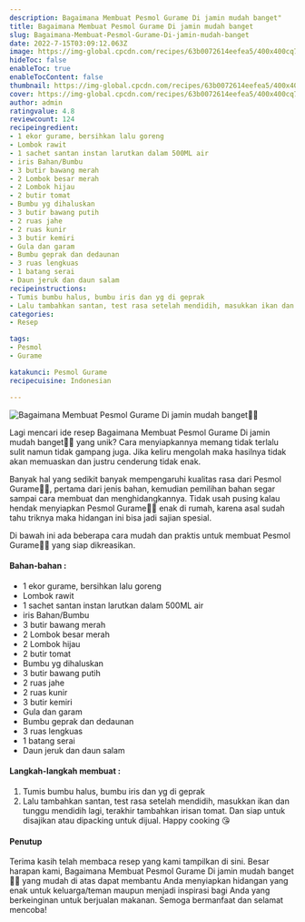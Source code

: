 ```yaml
---
description: Bagaimana Membuat Pesmol Gurame Di jamin mudah banget"
title: Bagaimana Membuat Pesmol Gurame Di jamin mudah banget
slug: Bagaimana-Membuat-Pesmol-Gurame-Di-jamin-mudah-banget
date: 2022-7-15T03:09:12.063Z
image: https://img-global.cpcdn.com/recipes/63b0072614eefea5/400x400cq70/photo.jpg
hideToc: false
enableToc: true
enableTocContent: false
thumbnail: https://img-global.cpcdn.com/recipes/63b0072614eefea5/400x400cq70/photo.jpg
cover: https://img-global.cpcdn.com/recipes/63b0072614eefea5/400x400cq70/photo.jpg
author: admin
ratingvalue: 4.8
reviewcount: 124
recipeingredient:
- 1 ekor gurame, bersihkan lalu goreng
- Lombok rawit
- 1 sachet santan instan larutkan dalam 500ML air
- iris Bahan/Bumbu
- 3 butir bawang merah
- 2 Lombok besar merah
- 2 Lombok hijau
- 2 butir tomat
- Bumbu yg dihaluskan
- 3 butir bawang putih
- 2 ruas jahe
- 2 ruas kunir
- 3 butir kemiri
- Gula dan garam
- Bumbu geprak dan dedaunan
- 3 ruas lengkuas
- 1 batang serai
- Daun jeruk dan daun salam
recipeinstructions:
- Tumis bumbu halus, bumbu iris dan yg di geprak
- Lalu tambahkan santan, test rasa setelah mendidih, masukkan ikan dan tunggu mendidih lagi, terakhir tambahkan irisan tomat. Dan siap untuk disajikan atau dipacking untuk dijual. Happy cooking 😘
categories:
- Resep

tags:
- Pesmol
- Gurame

katakunci: Pesmol Gurame
recipecuisine: Indonesian

---
```


![Bagaimana Membuat Pesmol Gurame Di jamin mudah banget👩‍🍳](https://img-global.cpcdn.com/recipes/63b0072614eefea5/400x400cq70/photo.jpg)

Lagi mencari ide resep Bagaimana Membuat Pesmol Gurame Di jamin mudah banget👩‍🍳 yang unik? Cara menyiapkannya memang tidak terlalu sulit namun tidak gampang juga. Jika keliru mengolah maka hasilnya tidak akan memuaskan dan justru cenderung tidak enak.

Banyak hal yang sedikit banyak mempengaruhi kualitas rasa dari Pesmol Gurame👩‍🍳, pertama dari jenis bahan, kemudian pemilihan bahan segar sampai cara membuat dan menghidangkannya. Tidak usah pusing kalau hendak menyiapkan Pesmol Gurame👩‍🍳 enak di rumah, karena asal sudah tahu triknya maka hidangan ini bisa jadi sajian spesial.

Di bawah ini ada beberapa cara mudah dan praktis untuk membuat Pesmol Gurame👩‍🍳 yang siap dikreasikan.

<!--inarticleads1-->

#### Bahan-bahan :

- 1 ekor gurame, bersihkan lalu goreng
- Lombok rawit
- 1 sachet santan instan larutkan dalam 500ML air
- iris Bahan/Bumbu
- 3 butir bawang merah
- 2 Lombok besar merah
- 2 Lombok hijau
- 2 butir tomat
- Bumbu yg dihaluskan
- 3 butir bawang putih
- 2 ruas jahe
- 2 ruas kunir
- 3 butir kemiri
- Gula dan garam
- Bumbu geprak dan dedaunan
- 3 ruas lengkuas
- 1 batang serai
- Daun jeruk dan daun salam

<!--inarticleads2-->

#### Langkah-langkah membuat :

1. Tumis bumbu halus, bumbu iris dan yg di geprak
1. Lalu tambahkan santan, test rasa setelah mendidih, masukkan ikan dan tunggu mendidih lagi, terakhir tambahkan irisan tomat. Dan siap untuk disajikan atau dipacking untuk dijual. Happy cooking 😘

#### Penutup

Terima kasih telah membaca resep yang kami tampilkan di sini. Besar harapan kami, Bagaimana Membuat Pesmol Gurame Di jamin mudah banget👩‍🍳 yang mudah di atas dapat membantu Anda menyiapkan hidangan yang enak untuk keluarga/teman maupun menjadi inspirasi bagi Anda yang berkeinginan untuk berjualan makanan. Semoga bermanfaat dan selamat mencoba!